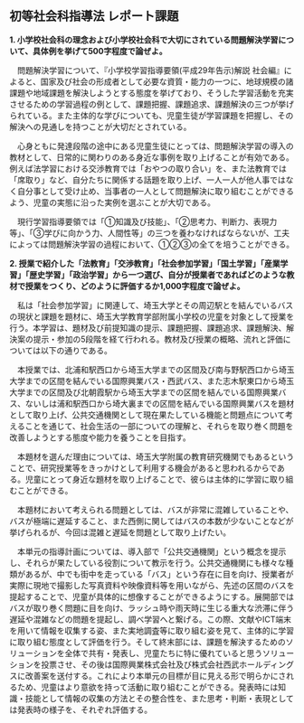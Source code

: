 ## **初等社会科指導法 レポート課題**

**1. 小学校社会科の理念および小学校社会科で大切にされている問題解決学習について、具体例を挙げて500字程度で論ぜよ。**

　問題解決学習について、『小学校学習指導要領(平成29年告示)解説 社会編』によると、国家及び社会の形成者として必要な資質・能力の一つに、地球規模の諸課題や地域課題を解決しようとする態度を挙げており、そうした学習活動を充実させるための学習過程の例として、課題把握、課題追求、課題解決の三つが挙げられている。また主体的な学びについても、児童生徒が学習課題を把握し、その解決への見通しを持つことが大切だとされている。

　心身ともに発達段階の途中にある児童生徒にとっては、問題解決学習の導入の教材として、日常的に関わりのある身近な事例を取り上げることが有効である。例えば法学習における交渉教育では「おやつの取り合い」を、また法教育では「席取り」など、自分たちに関係する話題を取り上げ、一人一人が他人事ではなく自分事として受け止め、当事者の一人として問題解決に取り組むことができるよう、児童の実態に沿った実例を選ぶことが大切である。

　現行学習指導要領では「①知識及び技能」、「②思考力、判断力、表現力等」、「③学びに向かう力、人間性等」の三つを養わなければならないが、工夫によっては問題解決学習の過程において、①②③の全てを培うことができる。


**2. 授業で紹介した「法教育」「交渉教育」「社会参加学習」「国土学習」「産業学習」「歴史学習」「政治学習」から一つ選び、自分が授業者であればどのような教材で授業をつくり、どのように評価するか1,000字程度で論ぜよ。**

　私は「社会参加学習」に関連して、埼玉大学とその周辺駅とを結んでいるバスの現状と課題を題材に、埼玉大学教育学部附属小学校の児童を対象として授業を行う。本学習は、題材及び前提知識の提示、課題把握、課題追求、課題解決、解決案の提示・参加の5段階を経て行われる。教材及び授業の概略、流れと評価については以下の通りである。

　本授業では、北浦和駅西口から埼玉大学までの区間及び南与野駅西口から埼玉大学までの区間を結んでいる国際興業バス・西武バス、また志木駅東口から埼玉大学までの区間及び北朝霞駅から埼玉大学までの区間を結んでいる国際興業バス、ないしは浦和駅西口から埼大裏までの区間を結んでいる国際興業バスを題材として取り上げ、公共交通機関として現在果たしている機能と問題点について考えることを通じて、社会生活の一部についての理解と、それらを取り巻く問題を改善しようとする態度や能力を養うことを目指す。

　本題材を選んだ理由については、埼玉大学附属の教育研究機関でもあるということで、研究授業等をきっかけとして利用する機会があると思われるからである。児童にとって身近な題材を取り上げることで、彼らは主体的に学習に取り組むことができる。

　本題材において考えられる問題としては、バスが非常に混雑していることや、バスが極端に遅延すること、また西側に関してはバスの本数が少ないことなどが挙げられるが、今回は混雑と遅延を問題として取り上げたい。

　本単元の指導計画については、導入部で「公共交通機関」という概念を提示し、それらが果たしている役割について教示を行う。公共交通機関にも様々な種類があるが、中でも街中を走っている「バス」という存在に目を向け、授業者が実際に現地で撮影した写真資料や映像資料等を用いながら、先述の区間のバスを提起することで、児童が具体的に想像することができるようにする。展開部ではバスが取り巻く問題に目を向け、ラッシュ時や雨天時に生じる重大な渋滞に伴う遅延や混雑などの問題を提起し、調べ学習へと繋げる。この際、文献やICT端末を用いて情報を収集する姿、また実地調査等に取り組む姿を見て、主体的に学習に取り組む態度として評価を行う。そして終末部には、課題を解決するためのソリューションを全体で共有・発表し、児童たちに特に優れていると思うソリューションを投票させ、その後は国際興業株式会社及び株式会社西武ホールディングスに改善案を送付する。これにより本単元の目標が目に見える形で明らかにされるため、児童はより意欲を持って活動に取り組むことができる。発表時には知識・技能として情報の収集の方法とその整合性を、また思考・判断・表現としては発表時の様子を、それぞれ評価する。
